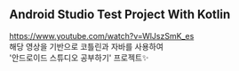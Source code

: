 ## Android Studio Test Project With Kotlin

https://www.youtube.com/watch?v=WlJszSmK_es      
해당 영상을 기반으로 코틀린과 자바를 사용하여   
'안드로이드 스튜디오 공부하기' 프로젝트✨
